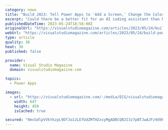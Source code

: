 ```yaml
---
category: news
title: "Build 2023: Tell Power Apps to 'Add a Screen,' Change the Color' and More"
excerpt: "Could there be a better fit for an AI coding assistant than Microsoft's low-code Power Apps? The low code/no code movement was designed from the start to democratize software development, helping \"ordinary business users\" create their own business apps via templates,"
publishedDateTime: 2023-05-24T18:58:00Z
originalUrl: "https://visualstudiomagazine.com/articles/2023/05/24/build-power-apps.aspx"
webUrl: "https://visualstudiomagazine.com/articles/2023/05/24/build-power-apps.aspx"
type: article
quality: 36
heat: 36
published: false

provider:
  name: Visual Studio Magazine
  domain: visualstudiomagazine.com

topics:
  - Power Apps

images:
  - url: "https://visualstudiomagazine.com/-/media/ECG/visualstudiomagazine/Images/introimages/ai_power.jpg"
    width: 647
    height: 450
    isCached: true

secured: "0mcGdlpVVkYkzpL9DfJo1JLEfUdZMTHZxsyMgADBCQ02I3z7pBTJwAJFz9d9FuihrJu2JIDTat3UmuAqDiKD54z/dhnK1I2y8jFmgYdLdLYpsAfQezE90wC4P2vMUFr/pY0cAB5MMP5/m4FPvlD+OEF4BRTJbuXIAC5Bdh/3M3+Z0MO4/RggLjqcmMngVQRS0OziGkn1E2PkJwax3fy8hLOhz7oHI7tzqMgFo1K53TzkuiCar8/k8KnCHwW0s1tvyjuWsl5qPtHEjPxT0/QI5zwpt1vQ0qPW33tpeS/TNi4Zsgll2TWW9kfMl4QJNn2MRdVkF+a3xVUOnMbKSYJsrszPti+Q2TXxNeZCNW6FkNs=;X8JC8kTo154q6z+qy4jBxA=="
---
```


